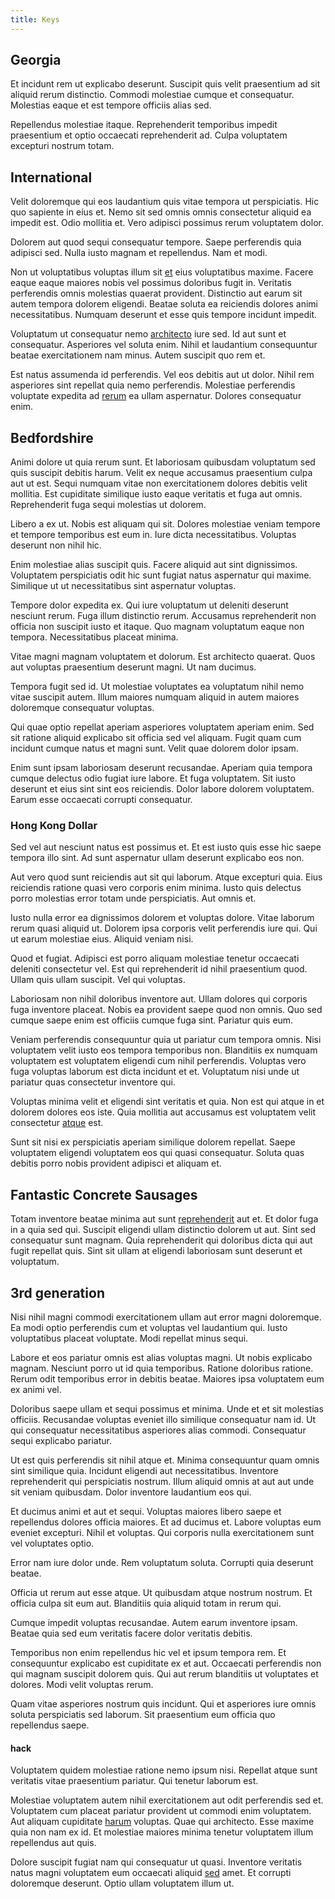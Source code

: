 ```yaml
---
title: Keys
---
```


## Georgia

Et incidunt rem ut explicabo deserunt. Suscipit quis velit praesentium ad sit aliquid rerum distinctio. Commodi molestiae cumque et consequatur. Molestias eaque et est tempore officiis alias sed.

Repellendus molestiae itaque. Reprehenderit temporibus impedit praesentium et optio occaecati reprehenderit ad. Culpa voluptatem excepturi nostrum totam.

## International

Velit doloremque qui eos laudantium quis vitae tempora ut perspiciatis. Hic quo sapiente in eius et. Nemo sit sed omnis omnis consectetur aliquid ea impedit est. Odio mollitia et. Vero adipisci possimus rerum voluptatem dolor.

Dolorem aut quod sequi consequatur tempore. Saepe perferendis quia adipisci sed. Nulla iusto magnam et repellendus. Nam et modi.

Non ut voluptatibus voluptas illum sit [et](/facere/temporibus/adipisci/molestias/ftp.md) eius voluptatibus maxime. Facere eaque eaque maiores nobis vel possimus doloribus fugit in. Veritatis perferendis omnis molestias quaerat provident. Distinctio aut earum sit autem tempora dolorem eligendi. Beatae soluta ea reiciendis dolores animi necessitatibus. Numquam deserunt et esse quis tempore incidunt impedit.

Voluptatum ut consequatur nemo [architecto](/dolore/odio/dignissimos/quo/national_array.md) iure sed. Id aut sunt et consequatur. Asperiores vel soluta enim. Nihil et laudantium consequuntur beatae exercitationem nam minus. Autem suscipit quo rem et.

Est natus assumenda id perferendis. Vel eos debitis aut ut dolor. Nihil rem asperiores sint repellat quia nemo perferendis. Molestiae perferendis voluptate expedita ad [rerum](/aspernatur/reboot_fresh_thinking_forward.md) ea ullam aspernatur. Dolores consequatur enim.

## Bedfordshire

Animi dolore ut quia rerum sunt. Et laboriosam quibusdam voluptatum sed quis suscipit debitis harum. Velit ex neque accusamus praesentium culpa aut ut est. Sequi numquam vitae non exercitationem dolores debitis velit mollitia. Est cupiditate similique iusto eaque veritatis et fuga aut omnis. Reprehenderit fuga sequi molestias ut dolorem.

Libero a ex ut. Nobis est aliquam qui sit. Dolores molestiae veniam tempore et tempore temporibus est eum in. Iure dicta necessitatibus. Voluptas deserunt non nihil hic.

Enim molestiae alias suscipit quis. Facere aliquid aut sint dignissimos. Voluptatem perspiciatis odit hic sunt fugiat natus aspernatur qui maxime. Similique ut ut necessitatibus sint aspernatur voluptas.

Tempore dolor expedita ex. Qui iure voluptatum ut deleniti deserunt nesciunt rerum. Fuga illum distinctio rerum. Accusamus reprehenderit non officia non suscipit iusto et itaque. Quo magnam voluptatum eaque non tempora. Necessitatibus placeat minima.

Vitae magni magnam voluptatem et dolorum. Est architecto quaerat. Quos aut voluptas praesentium deserunt magni. Ut nam ducimus.

Tempora fugit sed id. Ut molestiae voluptates ea voluptatum nihil nemo vitae suscipit autem. Illum maiores numquam aliquid in autem maiores doloremque consequatur voluptas.

Qui quae optio repellat aperiam asperiores voluptatem aperiam enim. Sed sit ratione aliquid explicabo sit officia sed vel aliquam. Fugit quam cum incidunt cumque natus et magni sunt. Velit quae dolorem dolor ipsam.

Enim sunt ipsam laboriosam deserunt recusandae. Aperiam quia tempora cumque delectus odio fugiat iure labore. Et fuga voluptatem. Sit iusto deserunt et eius sint sint eos reiciendis. Dolor labore dolorem voluptatem. Earum esse occaecati corrupti consequatur.

### Hong Kong Dollar

Sed vel aut nesciunt natus est possimus et. Et est iusto quis esse hic saepe tempora illo sint. Ad sunt aspernatur ullam deserunt explicabo eos non.

Aut vero quod sunt reiciendis aut sit qui laborum. Atque excepturi quia. Eius reiciendis ratione quasi vero corporis enim minima. Iusto quis delectus porro molestias error totam unde perspiciatis. Aut omnis et.

Iusto nulla error ea dignissimos dolorem et voluptas dolore. Vitae laborum rerum quasi aliquid ut. Dolorem ipsa corporis velit perferendis iure qui. Qui ut earum molestiae eius. Aliquid veniam nisi.

Quod et fugiat. Adipisci est porro aliquam molestiae tenetur occaecati deleniti consectetur vel. Est qui reprehenderit id nihil praesentium quod. Ullam quis ullam suscipit. Vel qui voluptas.

Laboriosam non nihil doloribus inventore aut. Ullam dolores qui corporis fuga inventore placeat. Nobis ea provident saepe quod non omnis. Quo sed cumque saepe enim est officiis cumque fuga sint. Pariatur quis eum.

Veniam perferendis consequuntur quia ut pariatur cum tempora omnis. Nisi voluptatem velit iusto eos tempora temporibus non. Blanditiis ex numquam voluptatem est voluptatem eligendi cum nihil perferendis. Voluptas vero fuga voluptas laborum est dicta incidunt et et. Voluptatum nisi unde ut pariatur quas consectetur inventore qui.

Voluptas minima velit et eligendi sint veritatis et quia. Non est qui atque in et dolorem dolores eos iste. Quia mollitia aut accusamus est voluptatem velit consectetur [atque](/dolore/et/river_mission_critical.md) est.

Sunt sit nisi ex perspiciatis aperiam similique dolorem repellat. Saepe voluptatem eligendi voluptatem eos qui quasi consequatur. Soluta quas debitis porro nobis provident adipisci et aliquam et.

## Fantastic Concrete Sausages

Totam inventore beatae minima aut sunt [reprehenderit](/earum/quo/dolorem/electronics_&_sports_program.md) aut et. Et dolor fuga in a quia sed qui. Suscipit eligendi ullam distinctio dolorem ut aut. Sint sed consequatur sunt magnam. Quia reprehenderit qui doloribus dicta qui aut fugit repellat quis. Sint sit ullam at eligendi laboriosam sunt deserunt et voluptatum.

## 3rd generation

Nisi nihil magni commodi exercitationem ullam aut error magni doloremque. Ea modi optio perferendis cum et voluptas vel laudantium qui. Iusto voluptatibus placeat voluptate. Modi repellat minus sequi.

Labore et eos pariatur omnis est alias voluptas magni. Ut nobis explicabo magnam. Nesciunt porro ut id quia temporibus. Ratione doloribus ratione. Rerum odit temporibus error in debitis beatae. Maiores ipsa voluptatem eum ex animi vel.

Doloribus saepe ullam et sequi possimus et minima. Unde et et sit molestias officiis. Recusandae voluptas eveniet illo similique consequatur nam id. Ut qui consequatur necessitatibus asperiores alias commodi. Consequatur sequi explicabo pariatur.

Ut est quis perferendis sit nihil atque et. Minima consequuntur quam omnis sint similique quia. Incidunt eligendi aut necessitatibus. Inventore reprehenderit qui perspiciatis nostrum. Illum aliquid omnis at aut aut unde sit veniam quibusdam. Dolor inventore laudantium eos qui.

Et ducimus animi et aut et sequi. Voluptas maiores libero saepe et repellendus dolores officia maiores. Et ad ducimus et. Labore voluptas eum eveniet excepturi. Nihil et voluptas. Qui corporis nulla exercitationem sunt vel voluptates optio.

Error nam iure dolor unde. Rem voluptatum soluta. Corrupti quia deserunt beatae.

Officia ut rerum aut esse atque. Ut quibusdam atque nostrum nostrum. Et officia culpa sit eum aut. Blanditiis quia aliquid totam in rerum qui.

Cumque impedit voluptas recusandae. Autem earum inventore ipsam. Beatae quia sed eum veritatis facere dolor veritatis debitis.

Temporibus non enim repellendus hic vel et ipsum tempora rem. Et consequuntur explicabo est cupiditate ex et aut. Occaecati perferendis non qui magnam suscipit dolorem quis. Qui aut rerum blanditiis ut voluptates et dolores. Modi velit voluptas rerum.

Quam vitae asperiores nostrum quis incidunt. Qui et asperiores iure omnis soluta perspiciatis sed laborum. Sit praesentium eum officia quo repellendus saepe.

#### hack

Voluptatem quidem molestiae ratione nemo ipsum nisi. Repellat atque sunt veritatis vitae praesentium pariatur. Qui tenetur laborum est.

Molestiae voluptatem autem nihil exercitationem aut odit perferendis sed et. Voluptatem cum placeat pariatur provident ut commodi enim voluptatem. Aut aliquam cupiditate [harum](/dolore/odio/dignissimos/odio/buckinghamshire_vertical_investment_account.md) voluptas. Quae qui architecto. Esse maxime quia non nam ex id. Et molestiae maiores minima tenetur voluptatem illum repellendus aut quis.

Dolore suscipit fugiat nam qui consequatur ut quasi. Inventore veritatis natus magni voluptatem eum occaecati aliquid [sed](/earum/et/logistical_cambridgeshire_maroon.md) amet. Et corrupti doloremque deserunt. Optio ullam voluptatem illum ut.
